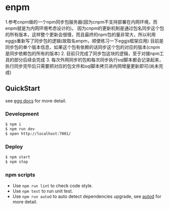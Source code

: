 # enpm
1.参考cnpm做的一个npm同步包服务器(因为cnpm不支持部署在内网环境，而enpm就是为内网环境考虑设计的)。
因为cnpm的更新机制是通过包名同步这个包的所有版本，这样整个更新会很慢，而且最终的npm包的量非常大，所以利用eggjs重新写了同步包的逻辑(故取名enpm，顺便练习一下eggjs框架应用)
目前是同步包的单个版本信息，如果这个包有依赖的话同步这个包的对应的版本(cnpm是同步依赖包的所有的版本)
2. 目前只完成了同步包这块的逻辑，至于对接npm工具的部分后续会完成
3. 每次外网同步的包和每次同步执行sql脚本都会记录起来，执行同步完毕后只需要把对应的包文件和sql脚本拷贝进内网增量更新即可(尚未完成)


## QuickStart

<!-- add docs here for user -->

see [egg docs][egg] for more detail.

### Development

```bash
$ npm i
$ npm run dev
$ open http://localhost:7001/
```

### Deploy

```bash
$ npm start
$ npm stop
```

### npm scripts

- Use `npm run lint` to check code style.
- Use `npm test` to run unit test.
- Use `npm run autod` to auto detect dependencies upgrade, see [autod](https://www.npmjs.com/package/autod) for more detail.


[egg]: https://eggjs.org